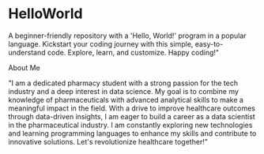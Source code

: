 # HelloWorld
A beginner-friendly repository with a 'Hello, World!' program in a popular language. Kickstart your coding journey with this simple, easy-to-understand code. Explore, learn, and customize. Happy coding!"



About Me

"I am a dedicated pharmacy student with a strong passion for the tech industry and a deep interest in data science. My goal is to combine my knowledge of pharmaceuticals with advanced analytical skills to make a meaningful impact in the field. With a drive to improve healthcare outcomes through data-driven insights, I am eager to build a career as a data scientist in the pharmaceutical industry. I am constantly exploring new technologies and learning programming languages to enhance my skills and contribute to innovative solutions. Let's revolutionize healthcare together!"
